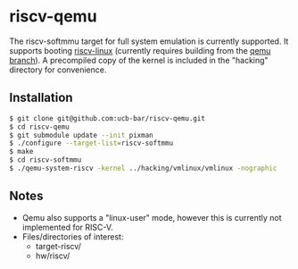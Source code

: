 riscv-qemu
=========

The riscv-softmmu target for full system emulation is currently supported. 
It supports booting [riscv-linux] \(currently requires building from the 
[qemu branch]\). A precompiled copy of the kernel is included in the "hacking" 
directory for convenience.

Installation
--------------

```sh
$ git clone git@github.com:ucb-bar/riscv-qemu.git
$ cd riscv-qemu
$ git submodule update --init pixman
$ ./configure --target-list=riscv-softmmu
$ make
$ cd riscv-softmmu
$ ./qemu-system-riscv -kernel ../hacking/vmlinux/vmlinux -nographic
```

Notes
-----

- Qemu also supports a "linux-user" mode, however this is currently not implemented for RISC-V.
- Files/directories of interest:
  - target-riscv/
  - hw/riscv/

[riscv-linux]:https://github.com/ucb-bar/riscv-linux
[qemu branch]:https://github.com/ucb-bar/riscv-linux/tree/qemu
